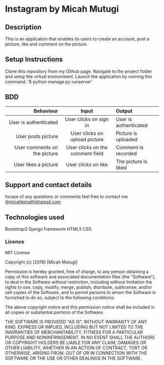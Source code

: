 # Instagram by Micah Mutugi
## Description
This is an application that enables its users to create an account, post a picture, like and comment on the picture.
## Setup Instructions
Clone this repository from my Github page.
Navigate to the project folder and setup the virtual environment. 
Launch the application by running this command: '$ python manage.py runserver'
## BDD
|   Behaviour           |   Input                 |  Output               |
|----------------------:|:-----------------------:|:----------------------|
|User is authenticated  | User clicks on sign in | User is authenticated  |
|User posts picture     | User clicks on upload picture | Picture is uploaded|
| User comments on the picture| User clicks on the comment field| Comment is recorded |
|User likes a picture | User clicks on like | The picture is liked|








## Support and contact details
Incase of any questions or comments feel free to contact me @micahkimathi@gmail.com
## Technologies used
Bootstrap3
Django framework
HTML5
CSS
### Licence
MIT License

Copyright (c) [2019] [Micah Mutugi]

Permission is hereby granted, free of charge, to any person obtaining a copy
of this software and associated documentation files (the "Software"), to deal
in the Software without restriction, including without limitation the rights
to use, copy, modify, merge, publish, distribute, sublicense, and/or sell
copies of the Software, and to permit persons to whom the Software is
furnished to do so, subject to the following conditions:

The above copyright notice and this permission notice shall be included in all
copies or substantial portions of the Software.

THE SOFTWARE IS PROVIDED "AS IS", WITHOUT WARRANTY OF ANY KIND, EXPRESS OR
IMPLIED, INCLUDING BUT NOT LIMITED TO THE WARRANTIES OF MERCHANTABILITY,
FITNESS FOR A PARTICULAR PURPOSE AND NONINFRINGEMENT. IN NO EVENT SHALL THE
AUTHORS OR COPYRIGHT HOLDERS BE LIABLE FOR ANY CLAIM, DAMAGES OR OTHER
LIABILITY, WHETHER IN AN ACTION OF CONTRACT, TORT OR OTHERWISE, ARISING FROM,
OUT OF OR IN CONNECTION WITH THE SOFTWARE OR THE USE OR OTHER DEALINGS IN THE
SOFTWARE.
